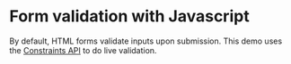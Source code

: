 # Form validation with Javascript
By default, HTML forms validate inputs upon submission. This demo uses the [Constraints API](https://developer.mozilla.org/en-US/docs/Learn/Forms/Form_validation#validating_forms_using_javascript) to do live validation.
